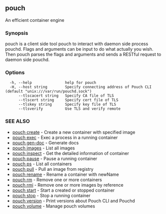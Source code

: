 ## pouch

An efficient container engine

### Synopsis

pouch is a client side tool pouch to interact with daemon side process pouchd. Flags and arguments can be input to do what actually you wish. Then pouch parses the flags and arguments and sends a RESTful request to daemon side pouchd.

### Options

```
  -h, --help               help for pouch
  -H, --host string        Specify connecting address of Pouch CLI (default "unix:///var/run/pouchd.sock")
      --tlscacert string   Specify CA file of TLS
      --tlscert string     Specify cert file of TLS
      --tlskey string      Specify key file of TLS
      --tlsverify          Use TLS and verify remote
```

### SEE ALSO

* [pouch create](pouch_create.md)	 - Create a new container with specified image
* [pouch exec](pouch_exec.md)	 - Exec a process in a running container
* [pouch gen-doc](pouch_gen-doc.md)	 - Generate docs
* [pouch images](pouch_images.md)	 - List all images
* [pouch inspect](pouch_inspect.md)	 - Get the detailed information of container
* [pouch pause](pouch_pause.md)	 - Pause a running container
* [pouch ps](pouch_ps.md)	 - List all containers
* [pouch pull](pouch_pull.md)	 - Pull an image from registry
* [pouch rename](pouch_rename.md)	 - Rename a container with newName
* [pouch rm](pouch_rm.md)	 - Remove one or more containers
* [pouch rmi](pouch_rmi.md)	 - Remove one or more images by reference
* [pouch start](pouch_start.md)	 - Start a created or stopped container
* [pouch stop](pouch_stop.md)	 - Stop a running container
* [pouch version](pouch_version.md)	 - Print versions about Pouch CLI and Pouchd
* [pouch volume](pouch_volume.md)	 - Manage pouch volumes

